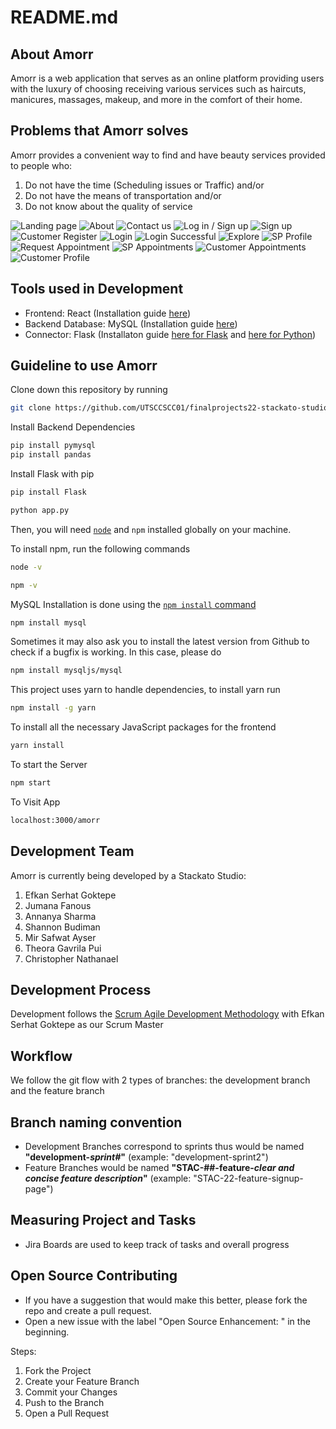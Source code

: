 # README.md

## About Amorr
Amorr is a web application that serves as an online platform providing users with the luxury of choosing receiving various services such as haircuts, manicures, massages, makeup, and more in the comfort of their home.

## Problems that Amorr solves
Amorr provides a convenient way to find and have beauty services provided to people who:
1. Do not have the time (Scheduling issues or Traffic) and/or
2. Do not have the means of transportation and/or
3. Do not know about the quality of service

![Landing page](https://github.com/UTSCCSCC01/finalprojects22-stackato-studio/blob/development-sprint-4/doc/screenshots/(0).jpg)
![About](https://github.com/UTSCCSCC01/finalprojects22-stackato-studio/blob/development-sprint-4/doc/screenshots/%20%20(2).png)
![Contact us](https://github.com/UTSCCSCC01/finalprojects22-stackato-studio/blob/development-sprint-4/doc/screenshots/%20%20(3).png)
![Log in / Sign up](https://github.com/UTSCCSCC01/finalprojects22-stackato-studio/blob/development-sprint-4/doc/screenshots/%20%20(4).png)
![Sign up](https://github.com/UTSCCSCC01/finalprojects22-stackato-studio/blob/development-sprint-4/doc/screenshots/%20%20(6).png)
![Customer Register](https://github.com/UTSCCSCC01/finalprojects22-stackato-studio/blob/development-sprint-4/doc/screenshots/%20%20(7).png)
![Login](https://github.com/UTSCCSCC01/finalprojects22-stackato-studio/blob/development-sprint-4/doc/screenshots/%20%20(8).png)
![Login Successful](https://github.com/UTSCCSCC01/finalprojects22-stackato-studio/blob/development-sprint-4/doc/screenshots/(1).jpg)
![Explore](https://github.com/UTSCCSCC01/finalprojects22-stackato-studio/blob/development-sprint-4/doc/screenshots/%20%20(9).png)
![SP Profile](https://github.com/UTSCCSCC01/finalprojects22-stackato-studio/blob/development-sprint-4/doc/screenshots/%20%20(10).png)
![Request Appointment](https://github.com/UTSCCSCC01/finalprojects22-stackato-studio/blob/development-sprint-4/doc/screenshots/%20%20(11).png)
![SP Appointments](https://github.com/UTSCCSCC01/finalprojects22-stackato-studio/blob/development-sprint-4/doc/screenshots/%20%20(12).png)
![Customer Appointments](https://github.com/UTSCCSCC01/finalprojects22-stackato-studio/blob/development-sprint-4/doc/screenshots/%20%20(13).png)
![Customer Profile](https://github.com/UTSCCSCC01/finalprojects22-stackato-studio/blob/development-sprint-4/doc/screenshots/(14).png)

## Tools used in Development
- Frontend: React (Installation guide [here](https://reactjs.org/docs/getting-started.html))
- Backend Database: MySQL (Installation guide [here](https://dev.mysql.com/doc/mysql-installation-excerpt/5.7/en/))
- Connector: Flask (Installaton guide [here for Flask](https://flask.palletsprojects.com/en/2.1.x/installation/) and [here for Python](https://www.python.org/downloads/))

## Guideline to use Amorr
Clone down this repository by running 
```sh
git clone https://github.com/UTSCCSCC01/finalprojects22-stackato-studio.git
```

Install Backend Dependencies

```sh
pip install pymysql
pip install pandas
```

Install Flask with pip

```sh
pip install Flask
```
```sh
python app.py
```

Then, you will need [`node`](https://nodejs.org/en/) and `npm` installed globally on your machine.  

To install npm, run the following commands

```sh
node -v
```
```sh
npm -v
```

MySQL Installation is done using the
[`npm install` command](https://docs.npmjs.com/getting-started/installing-npm-packages-locally)

```sh
npm install mysql
```

Sometimes it may also ask you to install the latest version from Github to check
if a bugfix is working. In this case, please do

```sh
npm install mysqljs/mysql
```
This project uses yarn to handle dependencies, to install yarn run

```sh
npm install -g yarn
```  

To install all the necessary JavaScript packages for the frontend

```sh
yarn install
```  

To start the Server

```sh
npm start
```  

To Visit App

```sh
localhost:3000/amorr
```

## Development Team
Amorr is currently being developed by a Stackato Studio:
1. Efkan Serhat Goktepe
2. Jumana Fanous
3. Annanya Sharma
4. Shannon Budiman
5. Mir Safwat Ayser
6. Theora Gavrila Pui
7. Christopher Nathanael

## Development Process
Development follows the [Scrum Agile Development Methodology](https://www.scrum.org/resources/what-is-scrum) with Efkan Serhat Goktepe as our Scrum Master

## Workflow
We follow the git flow with 2 types of branches: the development branch and the feature branch

## Branch naming convention
- Development Branches correspond to sprints thus would be named __"development-*sprint#*"__ (example: "development-sprint2")
- Feature Branches would be named __"STAC-##-feature-*clear and concise feature description*"__ (example: "STAC-22-feature-signup-page")

## Measuring Project and Tasks
- Jira Boards are used to keep track of tasks and overall progress

## Open Source Contributing
- If you have a suggestion that would make this better, please fork the repo and create a pull request.
- Open a new issue with the label "Open Source Enhancement: " in the beginning.

Steps:
1. Fork the Project
2. Create your Feature Branch
3. Commit your Changes
4. Push to the Branch
5. Open a Pull Request
